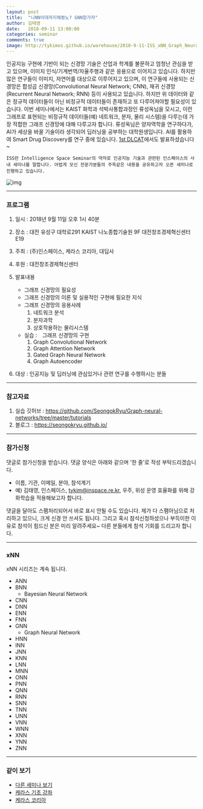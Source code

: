 ```yaml
---
layout: post
title:  "니NN어데까지해봤노? GNN함가자"
author: 김태영
date:   2018-09-11 13:00:00
categories: seminar
comments: true
image: http://tykimos.github.io/warehouse/2018-9-11-ISS_xNN_Graph_Neural_Network_title.png
---
```

인공지능 구현에 기반이 되는 신경망 기술은 산업과 학계를 불문하고 엄청난 관심을 받고 있으며, 이미지 인식/기계번역/자율주행과 같은 응용으로 이어지고 있습니다. 하지만 많은 연구들이 이미지, 자연어를 대상으로 이루어지고 있으며, 이 연구들에 사용되는 신경망은 합성곱 신경망(Convolutional Neural Network; CNN), 재귀 신경망(Recurrent Neural Network; RNN) 등이 사용되고 있습니다. 하지만 위 데이터와 같은 정규적 데이터들이 아닌 비정규적 데이터들이 존재하고 또 다루어져야할 필요성이 있습니다. 이번 세미나에서는 KAIST 화학과 석박사통합과정인 류성옥님을 모시고, 이런 그래프로 표현되는 비정규적 데이터들(예) 네트워크, 분자, 물리 시스템)을 다루는데 가장 적합한 그래프 신경망에 대해 다루고자 합니다. 류성옥님은 양자역학을 연구하다가, AI가 세상을 바꿀 기술이라 생각되어 딥러닝을 공부하는 대학원생입니다. AI를 활용하여 Smart Drug Discovery를 연구 중에 있습니다. [1st DLCAT](https://tykimos.github.io/2018/06/28/ISS_1st_Deep_Learning_Conference_All_Together/)에서도 발표하셨습니다~

    ISS란 Intelligence Space Seminar의 약자로 인공지능 기술과 관련된 인스페이스의 사내 세미나를 말합니다. 어렵게 모신 전문가분들의 주옥같은 내용을 공유하고자 오픈 세미나로 진행하고 있습니다.

![img](http://tykimos.github.io/warehouse/2018-9-11-ISS_xNN_Graph_Neural_Network_title.png)

---
### 프로그램

1. 일시 : 2018년 9월 11일 오후 1시 40분
2. 장소 : 대전 유성구 대학로291 KAIST 나노종합기술원 9F 대전창조경제혁신센터 E19
3. 주최 : (주)인스페이스, 케라스 코리아, 대딥사
4. 후원 : 대전창조경제혁신센터
5. 발표내용

    * 그래프 신경망의 필요성
    * 그래프 신경망의 이론 및 실용적인 구현에 필요한 지식 
    * 그래프 신경망의 응용사례
        1. 네트워크 분석
        2. 분자과학
        3. 상호작용하는 물리시스템
    * 실습 :　그래프 신경망의 구현
        1. Graph Convolutional Network
        2. Graph Attention Network
        3. Gated Graph Neural Network
        4. Graph Autoencoder

6. 대상 : 인공지능 및 딥러닝에 관심있거나 관련 연구를 수행하시는 분들

---
### 참고자료

1. 실습 깃허브 : https://github.com/SeongokRyu/Graph-neural-networks/tree/master/tutorials
2. 블로그 : https://seongokryu.github.io/

---

### 참가신청 

댓글로 참가신청을 받습니다. 댓글 양식은 아래와 같으며 '한 줄'로 작성 부탁드리겠습니다. 

* 이름, 기관, 이메일, 분야, 참석계기
* 예) 김태영, 인스페이스, tykim@inspace.re.kr, 우주, 위성 운영 효율화를 위해 강화학습을 적용해보고자 합니다.

댓글을 달아도 스팸처리되어서 바로 표시 안될 수도 있습니다. 제가 다 스팸아님으로 처리하고 있으니, 크게 신경 안 쓰셔도 됩니다. 그리고 혹시 참석신청하셨으나 부득이한 이유로 참석이 힘드신 분은 미리 알려주세요~ 다른 분들에게 참석 기회를 드리고자 합니다.

---

### xNN

xNN 시리즈는 계속 됩니다. 

* ANN
* BNN
    * Bayesian Neural Network
* CNN
* DNN
* ENN
* FNN
* GNN
    * Graph Neural Network
* HNN
* INN
* JNN
* KNN
* LNN
* MNN
* ONN
* PNN
* QNN
* RNN
* SNN
* TNN
* UNN
* VNN
* WNN
* XNN
* YNN
* ZNN

---

### 같이 보기

* [다른 세미나 보기](https://tykimos.github.io/seminar/)
* [케라스 기초 강좌](https://tykimos.github.io/lecture/)
* [케라스 코리아](https://www.facebook.com/groups/KerasKorea/)
